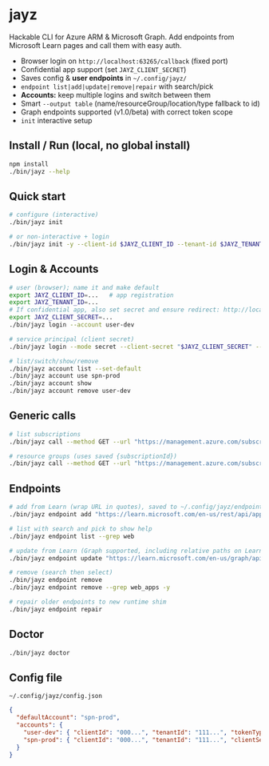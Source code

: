 # jayz

Hackable CLI for Azure ARM & Microsoft Graph. Add endpoints from Microsoft Learn pages and call them with easy auth.

- Browser login on `http://localhost:63265/callback` (fixed port)
- Confidential app support (set `JAYZ_CLIENT_SECRET`)
- Saves config & **user endpoints** in `~/.config/jayz/`
- `endpoint list|add|update|remove|repair` with search/pick
- **Accounts:** keep multiple logins and switch between them
- Smart `--output table` (name/resourceGroup/location/type fallback to id)
- Graph endpoints supported (v1.0/beta) with correct token scope
- `init` interactive setup

## Install / Run (local, no global install)
```bash
npm install
./bin/jayz --help
```

## Quick start
```bash
# configure (interactive)
./bin/jayz init

# or non-interactive + login
./bin/jayz init -y --client-id $JAYZ_CLIENT_ID --tenant-id $JAYZ_TENANT_ID --login
```

## Login & Accounts
```bash
# user (browser); name it and make default
export JAYZ_CLIENT_ID=...   # app registration
export JAYZ_TENANT_ID=...
# If confidential app, also set secret and ensure redirect: http://localhost:63265/callback
export JAYZ_CLIENT_SECRET=...
./bin/jayz login --account user-dev

# service principal (client secret)
./bin/jayz login --mode secret --client-secret "$JAYZ_CLIENT_SECRET" --account spn-prod

# list/switch/show/remove
./bin/jayz account list --set-default
./bin/jayz account use spn-prod
./bin/jayz account show
./bin/jayz account remove user-dev
```

## Generic calls
```bash
# list subscriptions
./bin/jayz call --method GET --url "https://management.azure.com/subscriptions" --params '{"api-version":"2020-01-01"}'

# resource groups (uses saved {subscriptionId})
./bin/jayz call --method GET --url "https://management.azure.com/subscriptions/{subscriptionId}/resourcegroups" --params '{"api-version":"2021-04-01"}' --output table
```

## Endpoints
```bash
# add from Learn (wrap URL in quotes), saved to ~/.config/jayz/endpoints
./bin/jayz endpoint add "https://learn.microsoft.com/en-us/rest/api/appservice/web-apps/list?view=rest-appservice-2024-11-01"

# list with search and pick to show help
./bin/jayz endpoint list --grep web

# update from Learn (Graph supported, including relative paths on Learn)
./bin/jayz endpoint update "https://learn.microsoft.com/en-us/graph/api/application-list?view=graph-rest-1.0"

# remove (search then select)
./bin/jayz endpoint remove
./bin/jayz endpoint remove --grep web_apps -y

# repair older endpoints to new runtime shim
./bin/jayz endpoint repair
```

## Doctor
```bash
./bin/jayz doctor
```

## Config file
`~/.config/jayz/config.json`
```json
{
  "defaultAccount": "spn-prod",
  "accounts": {
    "user-dev": { "clientId": "000...", "tenantId": "111...", "tokenType": "browser_oauth", "refreshToken": "****", "subscriptionId": "222..." },
    "spn-prod": { "clientId": "000...", "tenantId": "111...", "clientSecret": "****", "tokenType": "client_secret", "subscriptionId": "222..." }
  }
}
```

